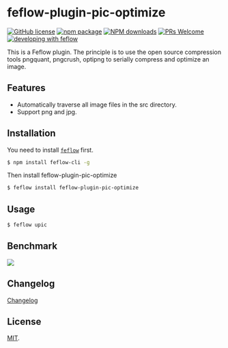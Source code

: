 # feflow-plugin-pic-optimize

[![GitHub license](https://img.shields.io/badge/license-MIT-blue.svg)](https://github.com/feflow/generator-ivweb/blob/master/LICENSE) [![npm package](https://img.shields.io/npm/v/feflow-plugin-pic-optimize.svg?style=flat-square)](https://www.npmjs.org/package/feflow-plugin-pic-optimize) [![NPM downloads](http://img.shields.io/npm/dt/feflow-plugin-pic-optimize.svg?style=flat-square)](https://www.npmjs.com/package/feflow-plugin-pic-optimize) [![PRs Welcome](https://img.shields.io/badge/PRs-welcome-brightgreen.svg)](https://github.com/feflow/generator-ivweb/pulls) [![developing with feflow](https://img.shields.io/badge/developing%20with-feflow-1b95e0.svg)](https://github.com/feflow/feflow)

This is a Feflow plugin. The principle is to use the open source compression tools pngquant, pngcrush, optipng to serially compress and optimize an image.

## Features

- Automatically traverse all image files in the src directory.
- Support png and jpg.


## Installation

You need to install [`feflow`](https://github.com/feflow/feflow) first.

```sh
$ npm install feflow-cli -g
```

Then install feflow-plugin-pic-optimize

```sh
$ feflow install feflow-plugin-pic-optimize
```
## Usage

```sh
$ feflow upic
```
## Benchmark
![](https://qpic.url.cn/feeds_pic/ajNVdqHZLLDaQnwDicxlX72EOFYApoG4xZ98YdYUyQ9crWrmenhgqQw/)

## Changelog

[Changelog](CHANGELOG.md)

## License

[MIT](https://tldrlegal.com/license/mit-license).
